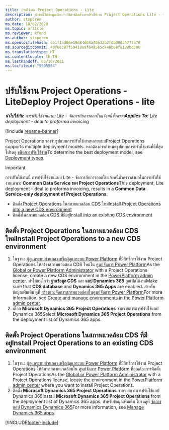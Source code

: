 ```yaml
---
title: ปรับใช้งาน Project Operations - Lite
description: หัวข้อนี้ให้ข้อมูลเกี่ยวกับวิธีการติดตั้งการปรับใช้งาน Project Operations Lite - จัดการกับการออกใบแจ้งหนี้ชั่วคราว
author: stsporen
ms.date: 10/02/2020
ms.topic: article
ms.reviewer: kfend
ms.author: stsporen
ms.openlocfilehash: cb1f1ad86e19d84d68a40b32b2fdb08dc4777a78
ms.sourcegitcommit: 40f68387f594180af64a5e5c748b6efa188bd300
ms.translationtype: HT
ms.contentlocale: th-TH
ms.lasthandoff: 05/10/2021
ms.locfileid: "5995554"
---
```

# <a name="deploy-project-operations---lite"></a><span data-ttu-id="03641-103">ปรับใช้งาน Project Operations - Lite</span><span class="sxs-lookup"><span data-stu-id="03641-103">Deploy Project Operations - lite</span></span>

<span data-ttu-id="03641-104">_**นำไปใช้กับ:** การปรับใช้งานแบบ Lite - จัดการกับการออกใบแจ้งหนี้ชั่วคราว_</span><span class="sxs-lookup"><span data-stu-id="03641-104">_**Applies To:** Lite deployment - deal to proforma invoicing_</span></span>

[!include [rename-banner](~/includes/cc-data-platform-banner.md)]

<span data-ttu-id="03641-105">Project Operations รองรับรูปแบบการปรับใช้งานหลายแบบ</span><span class="sxs-lookup"><span data-stu-id="03641-105">Project Operations supports multiple deployment models.</span></span> <span data-ttu-id="03641-106">หากต้องการกำหนดรูปแบบการปรับใช้งานที่ดีที่สุด โปรดดู [ชนิดการปรับใช้งาน](determine-deployment-type.md)</span><span class="sxs-lookup"><span data-stu-id="03641-106">To determine the best deployment model, see [Deployment types](determine-deployment-type.md).</span></span>


> [!IMPORTANT]
> <span data-ttu-id="03641-107">การปรับใช้งานนี้ การปรับใช้งานแบบ Lite - จัดการกับการออกใบแจ้งหนี้ชั่วคราวส่งผลในการปรับใช้งานเฉพาะ **Common Data Service ของ Project Operations**</span><span class="sxs-lookup"><span data-stu-id="03641-107">This deployment, Lite deployment – deal to proforma invoicing, results in a **Common Data Service-only deployment of Project Operations**.</span></span>

- [<span data-ttu-id="03641-108">ติดตั้ง Project Operations ในสภาพแวดล้อม CDS ใหม่</span><span class="sxs-lookup"><span data-stu-id="03641-108">Install Project Operations into a new CDS environment</span></span>](#new)
- [<span data-ttu-id="03641-109">ติดตั้งในสภาพแวดล้อม CDS ที่มีอยู่</span><span class="sxs-lookup"><span data-stu-id="03641-109">Install into an existing CDS environment</span></span>](#existing)



## <a name="install-project-operations-to-a-new-cds-environment"></a><a name="new"></a><span data-ttu-id="03641-110">ติดตั้ง Project Operations ในสภาพแวดล้อม CDS ใหม่</span><span class="sxs-lookup"><span data-stu-id="03641-110">Install Project Operations to a new CDS environment</span></span>

1. <span data-ttu-id="03641-111">ในฐานะ [ผู้ดูแลระบบส่วนกลางหรือผู้ดูแลระบบ Power Platform](/power-platform/admin/global-service-administrators-can-administer-without-license) ที่มีสิทธิ์การใช้งาน Project Operations ให้สร้างสภาพแวดล้อม CDS ใหม่ใน [ศูนย์จัดการ Power Platform](https://admin.powerplatform.com)</span><span class="sxs-lookup"><span data-stu-id="03641-111">As the [Global or Power Platform Administrator](/power-platform/admin/global-service-administrators-can-administer-without-license) with a Project Operations license, create a new CDS environment in the [PowerPlatform admin center](https://admin.powerplatform.com).</span></span> <span data-ttu-id="03641-112">ทำให้แน่ใจว่า **ฐานข้อมูล CDS** และ **แอป Dynamics 365** ถูกเปิดใช้งาน</span><span class="sxs-lookup"><span data-stu-id="03641-112">Make sure that **CDS database** and **Dynamics 365 Apps** are enabled.</span></span> <span data-ttu-id="03641-113">สำหรับข้อมูลเพิ่มเติม ดูที่ [สร้างและจัดการสภาพแวดล้อมในศูนย์จัดการ Power Platform](/power-platform/admin/create-environment#create-an-environment-in-the-power-platform-admin-center)</span><span class="sxs-lookup"><span data-stu-id="03641-113">For more information, see [Create and manage environments in the Power Platform admin center](/power-platform/admin/create-environment#create-an-environment-in-the-power-platform-admin-center).</span></span>
2. <span data-ttu-id="03641-114">เลือก **Microsoft Dynamics 365 Project Operations** จากรายการการปรับใช้แอป Dynamics 365</span><span class="sxs-lookup"><span data-stu-id="03641-114">Select **Microsoft Dynamics 365 Project Operations** from the deployment list of Dynamics 365 apps.</span></span>


## <a name="install-project-operations-to-an-existing-cds-environment"></a><a name="existing"></a><span data-ttu-id="03641-115">ติดตั้ง Project Operations ในสภาพแวดล้อม CDS ที่มีอยู่</span><span class="sxs-lookup"><span data-stu-id="03641-115">Install Project Operations to an existing CDS environment</span></span>

1. <span data-ttu-id="03641-116">ในฐานะ [ผู้ดูแลระบบส่วนกลางหรือผู้ดูแลระบบ Power Platform](/power-platform/admin/global-service-administrators-can-administer-without-license) ที่มีสิทธิ์การใช้งาน Project Operations ให้ค้นหาสภาพแวดล้อมใน [ศูนย์จัดการ Power Platform](https://admin.powerplatform.com) ที่คุณต้องการติดตั้ง Project Operations</span><span class="sxs-lookup"><span data-stu-id="03641-116">As the [Global or Power Platform Administrator](/power-platform/admin/global-service-administrators-can-administer-without-license) with a Project Operations license, locate the environment in the [PowerPlatform admin center](https://admin.powerplatform.com) where you want to install Project Operations.</span></span>
2. <span data-ttu-id="03641-117">ติดตั้ง **Microsoft Dynamics 365 Project Operations** จากรายการการปรับใช้แอป Dynamics 365</span><span class="sxs-lookup"><span data-stu-id="03641-117">Install **Microsoft Dynamics 365 Project Operations** from the deployment list of Dynamics 365 apps.</span></span> <span data-ttu-id="03641-118">สำหรับข้อมูลเพิ่มเติม โปรดดูที่ [จัดการแอป Dynamics Dynamics 365](/power-platform/admin/manage-apps)</span><span class="sxs-lookup"><span data-stu-id="03641-118">For more information, see [Manage Dynamics 365 apps](/power-platform/admin/manage-apps).</span></span>




[!INCLUDE[footer-include](../includes/footer-banner.md)]